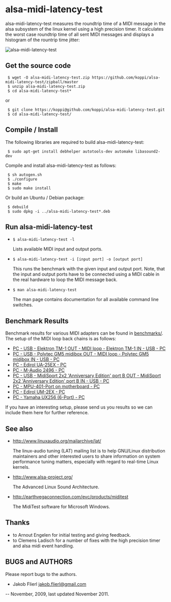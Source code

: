 # alsa-midi-latency-test

alsa-midi-latency-test measures the roundtrip time of a MIDI message in the alsa subsystem of the linux kernel using a high precision timer. It calculates the worst case roundtrip time of all sent MIDI messages and displays a histogram of the rountrip time jitter:

![alsa-midi-latency-test](https://raw.github.com/koppi/alsa-midi-latency-test/master/alsa-midi-latency-test.gif "alsa midi latency test")

## Get the source code

```
 $ wget -O alsa-midi-latency-test.zip https://github.com/koppi/alsa-midi-latency-test/zipball/master
 $ unzip alsa-midi-latency-test.zip
 $ cd alsa-midi-latency-test*
```

or

```
 $ git clone https://koppi@github.com/koppi/alsa-midi-latency-test.git
 $ cd alsa-midi-latency-test/
```

## Compile / Install

The following libraries are required to build alsa-midi-latency-test:

```
 $ sudo apt-get install debhelper autotools-dev automake libasound2-dev
```

Compile and install alsa-midi-latency-test as follows:

```
 $ sh autogen.sh
 $ ./configure
 $ make
 $ sudo make install
```

Or build an Ubuntu / Debian package:

```
 $ debuild
 $ sudo dpkg -i ../alsa-midi-latency-test*.deb
```

## Run alsa-midi-latency-test

 * ``` $ alsa-midi-latency-test -l ```

    Lists available MIDI input and output ports.

 * ``` $ alsa-midi-latency-test -i [input port] -o [output port] ```

    This runs the benchmark with the given input and output port. Note, that the
    input and output ports have to be connected using a MIDI cable in the real
    hardware to loop the MIDI message back.

 * ``` $ man alsa-midi-latency-test ```

    The man page contains documentation for all available command line switches.

## Benchmark Results

Benchmark results for various MIDI adapters can be found in [benchmarks/](alsa-midi-latency-test/blob/master/benchmarks). The setup of the MIDI loop back chains is as follows:

 * [PC - USB - Elektron TM-1 OUT - MIDI loop - Elektron TM-1 IN - USB - PC](alsa-midi-latency-test/blob/master/benchmarks/elektron-tm1.txt)
 * [PC - USB - Polytec GM5 midibox OUT - MIDI loop - Polytec GM5 midibox IN - USB - PC](alsa-midi-latency-test/blob/master/benchmarks/gm5x5x5.txt)
 * [PC - Edirol UA-25EX - PC](alsa-midi-latency-test/blob/master/benchmarks/um2ex.txt)
 * [PC - M-Audio 2496 - PC](alsa-midi-latency-test/blob/master/benchmarks/m-audio-2496.txt)
 * [PC - USB - MidiSport 2x2 'Anniversary Edition' port B OUT - MidiSport 2x2 'Anniversary Edition' port B IN - USB - PC](alsa-midi-latency-test/blob/master/benchmarks/midisport2x2ann.txt)
 * [PC - MPU-401-Port on motherboard - PC](alsa-midi-latency-test/blob/master/benchmarks/mpu401.txt)
 * [PC - Edirol UM-2EX - PC](alsa-midi-latency-test/blob/master/benchmarks/um2ex.txt)
 * [PC - Yamaha UX256 (6-Port) - PC](alsa-midi-latency-test/blob/master/benchmarks/yamaha-ux256.txt)

If you have an interesting setup, please send us you results so we can include them here for further reference.

## See also

 * http://www.linuxaudio.org/mailarchive/lat/

    The linux-audio tuning (LAT) mailing list is to help GNU/Linux distribution
    maintainers  and  other interested users to share information on system
    performance tuning matters, especially with regard to real-time Linux
    kernels.

 * http://www.alsa-project.org/

    The Advanced Linux Sound Architecture.

 * http://earthvegaconnection.com/evc/products/miditest

    The MidiTest software for Microsoft Windows.

## Thanks

 * to Arnout Engelen for initial testing and giving feedback.
 * to Clemens Ladisch for a number of fixes with the high precision timer and
   alsa midi event handling.

## BUGS and AUTHORS

Please report bugs to the authors.

 * Jakob Flierl <jakob.flierl@gmail.com>

-- November, 2009, last updated November 2011.
